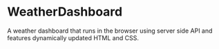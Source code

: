 # WeatherDashboard
A weather dashboard that runs in the browser using server side API and features dynamically updated HTML and CSS.
